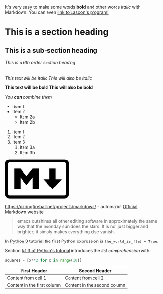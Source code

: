 It's very easy to make some words **bold** and other words *italic* with Markdown. 
You can even [link to Lascon's program!](http://sisne.org/lascon-vii/program/?lang=en)

# This is a section heading
## This is a sub-section heading
###### This is a 6th order section heading

*This text will be italic*
_This will also be italic_

**This text will be bold**
__This will also be bold__

_You **can** combine them_

- Item 1
- Item 2
  - Item 2a
  - Item 2b

1. Item 1
1. Item 2
1. Item 3
   1. Item 3a
   1. Item 3b

![Markdown Logo](Markdown-mark.png)

https://daringfireball.net/projects/markdown/ - automatic!
[Official Markdown website](https://daringfireball.net/projects/markdown/)

> emacs outshines all other editing software in approximately the same 
> way that the noonday sun does the stars. It is not just bigger and 
> brighter; it simply makes everything else vanish.

In [Python 3](https://docs.python.org/3/tutorial/index.html) tutorial
the first Python expression is `the_world_is_flat = True`.

Section [5.1.3 of Python's tutorial](https://docs.python.org/3/tutorial/datastructures.html#list-comprehensions)
introduces the _list comprehension_ with:

```python
squares = [x**2 for x in range(10)]
``` 

First Header | Second Header
------------ | -------------
Content from cell 1 | Content from cell 2
Content in the first column | Content in the second column

<!-- This is a comment -->
<!-- :tutorial: -->



